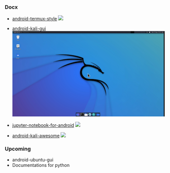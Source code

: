 ### Docx
* [android-termux-style](https://github.com/harsh7i/Docx/tree/main/termux-style#hello-world-)
  <img src="https://github.com/harsh7i/Docx/blob/1d4f710a93afb5b95f7076ead41cf04faa7b9bba/termux-style/screenshot.jpg">

* [android-kali-gui](https://github.com/harsh7i/Docx/tree/main/android-kali-gui#hello-world-)
  <img src="android-kali-gui/assets/kali-linux.jpg">

* [jupyter-notebook-for-android](https://github.com/harsh7i/Docx/tree/main/jupyter-notebook-for-android#hello-world-)
  <img src="https://github.com/harsh7i/Docx/blob/21ad2a162bd73325f62880567d8bdd7ccb3b8ac3/jupyter-notebook-for-android/screenshot.jpeg">

* [android-kali-awesome](https://github.com/harsh7i/Docx/tree/main/android-kali-awesome#hello-world-)
  <img src="https://github.com/harsh7i/Docx/blob/f6fa24e3cda8d95ffb5ff19670ebf0897618e4ef/android-kali-awesome/assets/awesome-wm.png">

### Upcoming
* android-ubuntu-gui
* Documentations for python

